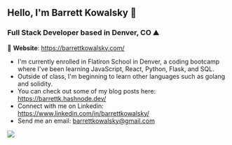 ## Hello, I'm Barrett Kowalsky 👋
### Full Stack Developer based in Denver, CO ⛰️
🔗 **Website**: https://barrettkowalsky.com/

<!--
**barrettk8090/barrettk8090** is a ✨ _special_ ✨ repository because its `README.md` (this file) appears on your GitHub profile.

Here are some ideas to get you started:

- 🔭 I’m currently working on ...
- 🌱 I’m currently learning ...
- 👯 I’m looking to collaborate on ...
- 🤔 I’m looking for help with ...
- 💬 Ask me about ...
- 📫 How to reach me: ...
- 😄 Pronouns: ...
- ⚡ Fun fact: ...
-->

- I'm currently enrolled in Flatiron School in Denver, a coding bootcamp where I've been learning JavaScript, React, Python, Flask, and SQL.
- Outside of class, I'm beginning to learn other languages such as golang and solidity.
- You can check out some of my blog posts here: https://barrettk.hashnode.dev/
- Connect with me on Linkedin: https://www.linkedin.com/in/barrettkowalsky/
- Send me an email: barrettkowalsky@gmail.com

![](https://komarev.com/ghpvc/?username=barrettk8090)
